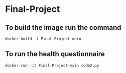 # Final-Project

## To build the image run the command 
```
docker build -t Final-Project-main
```
## To run the health questionnaire  
```docker run -it Final-Project-main code2.py ```
